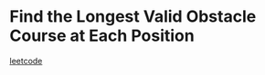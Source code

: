 Find the Longest Valid Obstacle Course at Each Position
=======================================================
[leetcode](https://leetcode.com/problems/find-the-longest-valid-obstacle-course-at-each-position)

